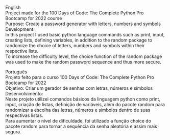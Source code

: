 English  
Project made for the 100 Days of Code: The Complete Python Pro Bootcamp for 2022 course   
Purpose: Create a password generator with letters, numbers and symbols  
Development:  
In this project I used basic python language commands such as print, input, creating lists, defining variables, in addition to the random package to randomize the choice of letters, numbers and symbols within their respective lists.  
To increase the difficulty level, the choice function of the random package was used to make the random password sequence and thus more secure.  
  
Português  
Projeto feito para o curso 100 Days of Code: The Complete Python Pro Bootcamp for 2022  
Objetivo: Criar um gerador de senhas com letras, números e símbolos  
Desenvolvimento:  
Neste projeto utilizei comandos básicos da linguagem python como print, input, criação de listas, definição de variáveis, ​​além do pacote random para randomizar a escolha das letras, números e símbolos dentro de suas respectivas listas.  
Para aumentar o nível de dificuldade, foi utilizado a função choice do pacote random para tornar a sequência da senha aleatória e assim mais segura. 